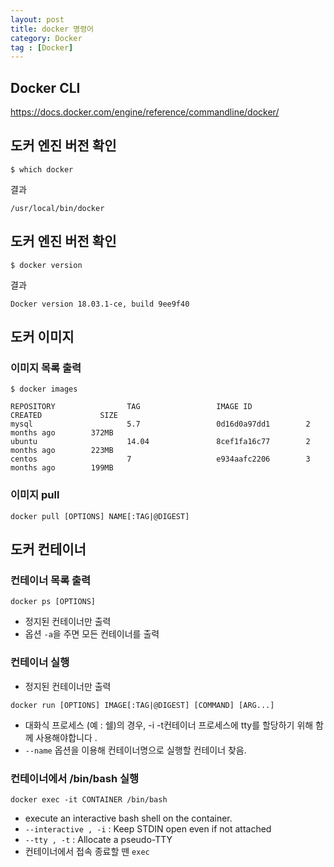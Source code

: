 ```yaml
---
layout: post
title: docker 명령어
category: Docker
tag : [Docker]
---
```

## Docker CLI
https://docs.docker.com/engine/reference/commandline/docker/

## 도커 엔진 버전 확인
```shell
$ which docker
```
결과
```
/usr/local/bin/docker
```

## 도커 엔진 버전 확인
```shell
$ docker version
```
결과
```
Docker version 18.03.1-ce, build 9ee9f40
```

## 도커 이미지
### 이미지 목록 출력
```shell
$ docker images
```

```
REPOSITORY                TAG                 IMAGE ID            CREATED             SIZE
mysql                     5.7                 0d16d0a97dd1        2 months ago        372MB
ubuntu                    14.04               8cef1fa16c77        2 months ago        223MB
centos                    7                   e934aafc2206        3 months ago        199MB
```

### 이미지 pull
```
docker pull [OPTIONS] NAME[:TAG|@DIGEST]
```

## 도커 컨테이너
### 컨테이너 목록 출력
```
docker ps [OPTIONS]
```
* 정지된 컨테이너만 출력
* 옵션 `-a`을 주면 모든 컨테이너를 출력

### 컨테이너 실행
* 정지된 컨테이너만 출력
```
docker run [OPTIONS] IMAGE[:TAG|@DIGEST] [COMMAND] [ARG...] 
```
* 대화식 프로세스 (예 : 쉘)의 경우, -i -t컨테이너 프로세스에 tty를 할당하기 위해 함께 사용해야합니다 . 
* `--name` 옵션을 이용해 컨테이너명으로 실행할 컨테이너 찾음.


### 컨테이너에서 /bin/bash 실행
```
docker exec -it CONTAINER /bin/bash
```
* execute an interactive bash shell on the container.
* `--interactive , -i` : Keep STDIN open even if not attached
* `--tty , -t` : Allocate a pseudo-TTY
* 컨테이너에서 접속 종료할 뗀 `exec`
